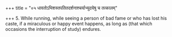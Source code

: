 +++
title = "०५ धावतोऽभिशस्तपतितदर्शनाश्चर्याभ्युदयेषु च तत्कालम्"

+++
5. While running, while seeing a person of bad fame or who has lost his caste, if a miraculous or happy event happens, as long as (that which occasions the interruption of study) endures.
